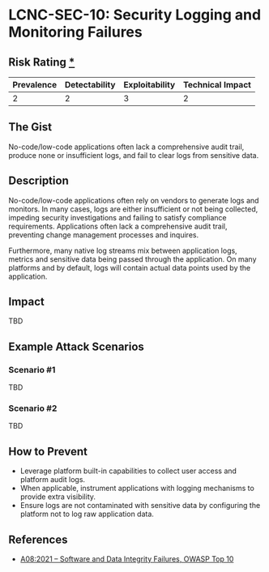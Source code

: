 # LCNC-SEC-10: Security Logging and Monitoring Failures

## Risk Rating [*](https://owasp.org/www-project-top-ten/2017/Note_About_Risks)

| Prevalence | Detectability | Exploitability | Technical Impact |
| --- | --- | --- | --- |
| 2 | 2 | 3 | 2 |

## The Gist

No-code/low-code applications often lack a comprehensive audit trail, produce none or insufficient logs, and fail to clear logs from sensitive data.

## Description

No-code/low-code applications often rely on vendors to generate logs and monitors.
In many cases, logs are either insufficient or not being collected, impeding security investigations and failing to satisfy compliance requirements.
Applications often lack a comprehensive audit trail, preventing change management processes and inquires.

Furthermore, many native log streams mix between application logs, metrics and sensitive data being passed through the application.
On many platforms and by default, logs will contain actual data points used by the application.

## Impact

TBD

## Example Attack Scenarios

### Scenario #1

TBD

### Scenario #2

TBD

## How to Prevent

- Leverage platform built-in capabilities to collect user access and platform audit logs.
- When applicable, instrument applications with logging mechanisms to provide extra visibility.
- Ensure logs are not contaminated with sensitive data by configuring the platform not to log raw application data.

## References

- [A08:2021 – Software and Data Integrity Failures, OWASP Top 10](https://owasp.org/Top10/A08_2021-Software_and_Data_Integrity_Failures/)